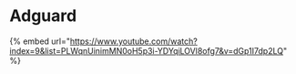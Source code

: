 # Adguard

{% embed url="https://www.youtube.com/watch?index=9&list=PLWqnUinimMN0oH5p3i-YDYqiLOVl8ofg7&v=dGp1I7dp2LQ" %}
